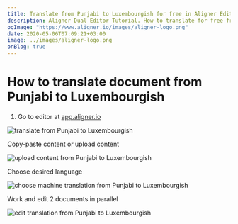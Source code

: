 ```yaml
---
title: Translate from Punjabi to Luxembourgish for free in Aligner Editor
description: Aligner Dual Editor Tutorial. How to translate for free from Punjabi to Luxembourgish. Aligner is multilingual document management platform. 
ogImage: "https://www.aligner.io/images/aligner-logo.png"
date: 2020-05-06T07:09:21+03:00
image: ../images/aligner-logo.png
onBlog: true
---
```


# How to translate document from Punjabi to Luxembourgish

1. Go to editor at [app.aligner.io](https://app.aligner.io "Aligner App web page")

![translate from Punjabi to Luxembourgish](../aligner-blank-editor.png "translate from Punjabi to Luxembourgish")

Copy-paste content or upload content

![upload content from Punjabi to Luxembourgish](../aligner-uploaded-document.png "upload content from Punjabi to Luxembourgish")

Choose desired language

![choose machine translation from Punjabi to Luxembourgish](../aligner-language-dropdown.png "choose machine translation from Punjabi to Luxembourgish")

Work and edit 2 documents in parallel

![edit translation from Punjabi to Luxembourgish](../aligner-double-sitded-editor.png "edit translation from Punjabi to Luxembourgish")

